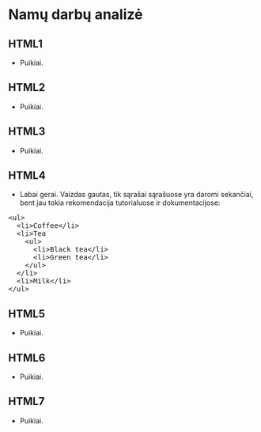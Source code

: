 # Namų darbų analizė

## HTML1

* Puikiai.

## HTML2

* Puikiai.

## HTML3

* Puikiai.

## HTML4

* Labai gerai. Vaizdas gautas, tik sąrašai sąrašuose yra daromi sekančiai, bent jau tokia rekomendacija tutorialuose ir dokumentacijose:
<pre>
&lt;ul&gt;
  &lt;li&gt;Coffee&lt;/li&gt;
  &lt;li&gt;Tea
    &lt;ul&gt;
      &lt;li&gt;Black tea&lt;/li&gt;
      &lt;li&gt;Green tea&lt;/li&gt;
    &lt;/ul&gt;
  &lt;/li&gt;
  &lt;li&gt;Milk&lt;/li&gt;
&lt;/ul&gt;
</pre>

## HTML5

* Puikiai.

## HTML6

* Puikiai.

## HTML7

* Puikiai.